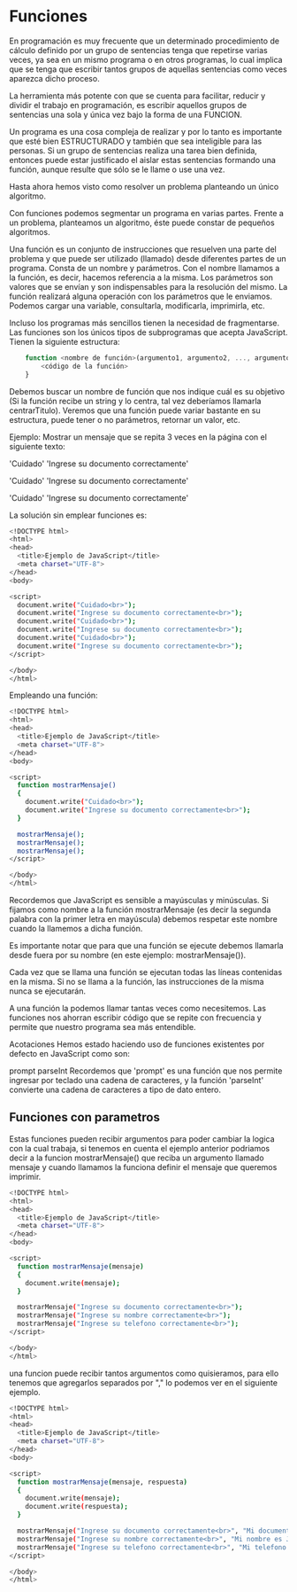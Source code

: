 # Funciones
En programación es muy frecuente que un determinado procedimiento de cálculo definido por un grupo de sentencias tenga que repetirse varias veces, ya sea en un mismo programa o en otros programas, lo cual implica que se tenga que escribir tantos grupos de aquellas sentencias como veces aparezca dicho proceso.

La herramienta más potente con que se cuenta para facilitar, reducir y dividir el trabajo en programación, es escribir aquellos grupos de sentencias una sola y única vez bajo la forma de una FUNCION.

Un programa es una cosa compleja de realizar y por lo tanto es importante que esté bien ESTRUCTURADO y también que sea inteligible para las personas. Si un grupo de sentencias realiza una tarea bien definida, entonces puede estar justificado el aislar estas sentencias formando una función, aunque resulte que sólo se le llame o use una vez.

Hasta ahora hemos visto como resolver un problema planteando un único algoritmo.

Con funciones podemos segmentar un programa en varias partes.
Frente a un problema, planteamos un algoritmo, éste puede constar de pequeños algoritmos.

Una función es un conjunto de instrucciones que resuelven una parte del problema y que puede ser utilizado (llamado) desde diferentes partes de un programa.
Consta de un nombre y parámetros.
Con el nombre llamamos a la función, es decir, hacemos referencia a la misma.
Los parámetros son valores que se envían y son indispensables para la resolución del mismo.
La función realizará alguna operación con los parámetros que le enviamos. Podemos cargar una variable, consultarla, modificarla, imprimirla, etc.

Incluso los programas más sencillos tienen la necesidad de fragmentarse. Las funciones son los únicos tipos de subprogramas que acepta JavaScript. Tienen la siguiente estructura:

```javascript
    function <nombre de función>(argumento1, argumento2, ..., argumento n) { 
        <código de la función>  
    } 
```

Debemos buscar un nombre de función que nos indique cuál es su objetivo (Si la función recibe un string y lo centra, tal vez deberíamos llamarla centrarTitulo). Veremos que una función puede variar bastante en su estructura, puede tener o no parámetros, retornar un valor, etc.

Ejemplo: Mostrar un mensaje que se repita 3 veces en la página con el siguiente texto:

'Cuidado'
'Ingrese su documento correctamente'

'Cuidado'
'Ingrese su documento correctamente'

'Cuidado'
'Ingrese su documento correctamente'

La solución sin emplear funciones es:

```bash
<!DOCTYPE html>
<html>
<head>
  <title>Ejemplo de JavaScript</title>
  <meta charset="UTF-8">
</head>
<body>

<script>
  document.write("Cuidado<br>");
  document.write("Ingrese su documento correctamente<br>");
  document.write("Cuidado<br>");
  document.write("Ingrese su documento correctamente<br>");
  document.write("Cuidado<br>");
  document.write("Ingrese su documento correctamente<br>");
</script>

</body>
</html>
```

Empleando una función:

```bash
<!DOCTYPE html>
<html>
<head>
  <title>Ejemplo de JavaScript</title>
  <meta charset="UTF-8">
</head>
<body>

<script>
  function mostrarMensaje()
  {
    document.write("Cuidado<br>");
    document.write("Ingrese su documento correctamente<br>");
  }

  mostrarMensaje();
  mostrarMensaje();
  mostrarMensaje();
</script>

</body>
</html>
```
Recordemos que JavaScript es sensible a mayúsculas y minúsculas. Si fijamos como nombre a la función mostrarMensaje (es decir la segunda palabra con la primer letra en mayúscula) debemos respetar este nombre cuando la llamemos a dicha función.

Es importante notar que para que una función se ejecute debemos llamarla desde fuera por su nombre (en este ejemplo: mostrarMensaje()).

Cada vez que se llama una función se ejecutan todas las líneas contenidas en la misma.
Si no se llama a la función, las instrucciones de la misma nunca se ejecutarán.

A una función la podemos llamar tantas veces como necesitemos.
Las funciones nos ahorran escribir código que se repite con frecuencia y permite que nuestro programa sea más entendible.

Acotaciones
Hemos estado haciendo uso de funciones existentes por defecto en JavaScript como son:

prompt
parseInt
Recordemos que 'prompt' es una función que nos permite ingresar por teclado una cadena de caracteres, y la función 'parseInt' convierte una cadena de caracteres a tipo de dato entero.

## Funciones con parametros
Estas funciones pueden recibir argumentos para poder cambiar la logica con la cual trabaja, si tenemos en cuenta el ejemplo anterior podriamos decir a la funcion mostrarMensaje() que reciba un argumento llamado mensaje y cuando llamamos la funciona definir el mensaje que queremos imprimir.

```bash
<!DOCTYPE html>
<html>
<head>
  <title>Ejemplo de JavaScript</title>
  <meta charset="UTF-8">
</head>
<body>

<script>
  function mostrarMensaje(mensaje)
  {
    document.write(mensaje);
  }

  mostrarMensaje("Ingrese su documento correctamente<br>");
  mostrarMensaje("Ingrese su nombre correctamente<br>");
  mostrarMensaje("Ingrese su telefono correctamente<br>");
</script>

</body>
</html>
```

una funcion puede recibir tantos argumentos como quisieramos, para ello tenemos que agregarlos separados por "," lo podemos ver en el siguiente ejemplo.

```bash
<!DOCTYPE html>
<html>
<head>
  <title>Ejemplo de JavaScript</title>
  <meta charset="UTF-8">
</head>
<body>

<script>
  function mostrarMensaje(mensaje, respuesta)
  {
    document.write(mensaje);
    document.write(respuesta);
  }

  mostrarMensaje("Ingrese su documento correctamente<br>", "Mi documento es 32546542");
  mostrarMensaje("Ingrese su nombre correctamente<br>", "Mi nombre es John Do");
  mostrarMensaje("Ingrese su telefono correctamente<br>", "Mi telefono es 35124564656");
</script>

</body>
</html>
```